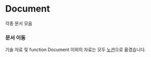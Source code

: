 # Document

각종 문서 모음

### 문서 이동

기술 자료 및 function Document 이외의 자료는 모두 [노션](https://pointed-toothpaste-84f.notion.site/PJT-3f9a0e1dd0b645c28fb408c55c46d7f6)으로 옮겼습니다.
